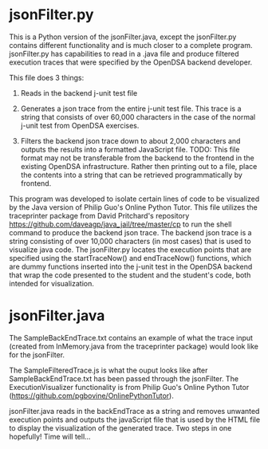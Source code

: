 jsonFilter.py
=============
This is a Python version of the jsonFilter.java, except the jsonFilter.py contains different functionality and is much closer to a complete program. jsonFilter.py has capabilities to read in a .java file and produce filtered execution traces that were specified by the OpenDSA backend developer. 

This file does 3 things: 

1. Reads in the backend j-unit test file 

2. Generates a json trace from the entire j-unit test file. This trace is a string that consists of over 60,000 characters in the case of the normal j-unit test from OpenDSA exercises. 

3. Filters the backend json trace down to about 2,000 characters and outputs the results into a formatted JavaScript file. TODO: This file format may not be transferable from the backend to the frontend in the existing OpenDSA infrastructure. Rather then printing out to a file, place the contents into a string that can be retrieved programmatically by frontend.  

This program was developed to isolate certain lines of code to be visualized by the Java version of Philip Guo's Online Python Tutor. This file utilizes the traceprinter package from David Pritchard's repository https://github.com/daveagp/java_jail/tree/master/cp to run the shell command to produce the backend json trace. The backend json trace is a string consisting of over 10,000 characters (in most cases) that is used to visualize java code. The jsonFilter.py locates the execution points that are specified using the startTraceNow() and endTraceNow() functions, which are dummy functions inserted into the j-unit test in the OpenDSA backend that wrap the code presented to the student and the student's code, both intended for visualization.   


jsonFilter.java
===============

The SampleBackEndTrace.txt contains an example of what the trace input (created from InMemory.java from the traceprinter package) would look like for the 
jsonFilter. 

The SampleFilteredTrace.js is what the ouput looks like after SampleBackEndTrace.txt has been passed 
through the jsonFilter. The ExecutionVisualizer functionality is from Philip Guo's Online Python Tutor (https://github.com/pgbovine/OnlinePythonTutor). 

jsonFilter.java reads in the backEndTrace as a string and removes unwanted execution points and outputs the javaScript 
file that is used by the HTML file to display the visualization of the generated trace. Two steps in one hopefully!
Time will tell... 
